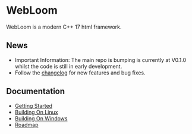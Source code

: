 # WebLoom

WebLoom is a modern C++ 17 html framework. 

## News  

- Important Information: The main repo is bumping is currently at V0.1.0 whilst the code is still in early development.
- Follow the [changelog](ChangeLog) for new features and bug fixes.

## Documentation

- [Getting Started](PLACEHOLDER)
- [Building On Linux](https://github.com/SwatKat1977/WebLoom/wiki/Building-On-Linux)
- [Building On Windows](https://github.com/SwatKat1977/WebLoom/wiki/Building-On-Windows)
- [Roadmap](https://github.com/SwatKat1977/WebLoom/wiki/Roadmap)
